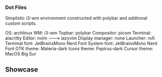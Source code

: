 ### Dot Files
Simplistic i3-wm environment constructed with polybar and addtional custom scripts.

OS: archlinux
WM: i3-wm
Topbar: polybar
Compositor: picom
Terminal: alacritty
Editor: nvim ---> lazyvim
Display manager: none
Launcher: rofi
Terminal font: JetBrainsMono Nerd Font
System font: JetBrainsMono Nerd Font
GTK theme: Materia-dark
Icons theme: Papirus-dark
Cursor theme: MacOS Big Sur

## Showcase
<picture>
 <source media="(prefers-color-scheme: dark)" srcset="[YOUR-DARKMODE-IMAGE](https://cdn.discordapp.com/attachments/1032305766905958431/1218325845257621524/2023-11-10_22-34.png?ex=6607415c&is=65f4cc5c&hm=5f81bd642e5227333efaff14ac86701bda7d9d4370a22b8c93d4729cbe4199bf&)https://cdn.discordapp.com/attachments/1032305766905958431/1218325845257621524/2023-11-10_22-34.png?ex=6607415c&is=65f4cc5c&hm=5f81bd642e5227333efaff14ac86701bda7d9d4370a22b8c93d4729cbe4199bf&">
 <source media="(prefers-color-scheme: light)" srcset="[YOUR-LIGHTMODE-IMAGE](https://cdn.discordapp.com/attachments/1032305766905958431/1218325845257621524/2023-11-10_22-34.png?ex=6607415c&is=65f4cc5c&hm=5f81bd642e5227333efaff14ac86701bda7d9d4370a22b8c93d4729cbe4199bf&)https://cdn.discordapp.com/attachments/1032305766905958431/1218325845257621524/2023-11-10_22-34.png?ex=6607415c&is=65f4cc5c&hm=5f81bd642e5227333efaff14ac86701bda7d9d4370a22b8c93d4729cbe4199bf&">
 <img alt="" src="[YOUR-DEFAULT-IMAGE](https://cdn.discordapp.com/attachments/1032305766905958431/1218325845257621524/2023-11-10_22-34.png?ex=6607415c&is=65f4cc5c&hm=5f81bd642e5227333efaff14ac86701bda7d9d4370a22b8c93d4729cbe4199bf&)https://cdn.discordapp.com/attachments/1032305766905958431/1218325845257621524/2023-11-10_22-34.png?ex=6607415c&is=65f4cc5c&hm=5f81bd642e5227333efaff14ac86701bda7d9d4370a22b8c93d4729cbe4199bf&">
</picture>
<picture>
 <source media="(prefers-color-scheme: dark)" srcset="[YOUR-DARKMODE-IMAGE](https://cdn.discordapp.com/attachments/1032305766905958431/1218325915583385660/2023-11-10-225515_3840x1080_scrot.png?ex=6607416d&is=65f4cc6d&hm=259e4740566cf9324973c0232755c57e2c8aba447b9c2fb2cefc304a93395001&)https://cdn.discordapp.com/attachments/1032305766905958431/1218325915583385660/2023-11-10-225515_3840x1080_scrot.png?ex=6607416d&is=65f4cc6d&hm=259e4740566cf9324973c0232755c57e2c8aba447b9c2fb2cefc304a93395001&">
 <source media="(prefers-color-scheme: light)" srcset="[YOUR-LIGHTMODE-IMAGE](https://cdn.discordapp.com/attachments/1032305766905958431/1218325915583385660/2023-11-10-225515_3840x1080_scrot.png?ex=6607416d&is=65f4cc6d&hm=259e4740566cf9324973c0232755c57e2c8aba447b9c2fb2cefc304a93395001&)https://cdn.discordapp.com/attachments/1032305766905958431/1218325915583385660/2023-11-10-225515_3840x1080_scrot.png?ex=6607416d&is=65f4cc6d&hm=259e4740566cf9324973c0232755c57e2c8aba447b9c2fb2cefc304a93395001&">
 <img alt="" src="[YOUR-DEFAULT-IMAGE](https://cdn.discordapp.com/attachments/1032305766905958431/1218325915583385660/2023-11-10-225515_3840x1080_scrot.png?ex=6607416d&is=65f4cc6d&hm=259e4740566cf9324973c0232755c57e2c8aba447b9c2fb2cefc304a93395001&)https://cdn.discordapp.com/attachments/1032305766905958431/1218325915583385660/2023-11-10-225515_3840x1080_scrot.png?ex=6607416d&is=65f4cc6d&hm=259e4740566cf9324973c0232755c57e2c8aba447b9c2fb2cefc304a93395001&">
</picture>
<picture>
 <source media="(prefers-color-scheme: dark)" srcset="[YOUR-DARKMODE-IMAGE](https://cdn.discordapp.com/attachments/1032305766905958431/1218325897313255504/2023-11-10-230225_3840x1080_scrot.png?ex=66074169&is=65f4cc69&hm=fb218120174162a79968dba9d093d5352a6b09a7754869a40539619c8b06aa2c&)https://cdn.discordapp.com/attachments/1032305766905958431/1218325897313255504/2023-11-10-230225_3840x1080_scrot.png?ex=66074169&is=65f4cc69&hm=fb218120174162a79968dba9d093d5352a6b09a7754869a40539619c8b06aa2c&">
 <source media="(prefers-color-scheme: light)" srcset="[YOUR-LIGHTMODE-IMAGE](https://cdn.discordapp.com/attachments/1032305766905958431/1218325897313255504/2023-11-10-230225_3840x1080_scrot.png?ex=66074169&is=65f4cc69&hm=fb218120174162a79968dba9d093d5352a6b09a7754869a40539619c8b06aa2c&)https://cdn.discordapp.com/attachments/1032305766905958431/1218325897313255504/2023-11-10-230225_3840x1080_scrot.png?ex=66074169&is=65f4cc69&hm=fb218120174162a79968dba9d093d5352a6b09a7754869a40539619c8b06aa2c&">
 <img alt="" src="[YOUR-DEFAULT-IMAGE](https://cdn.discordapp.com/attachments/1032305766905958431/1218325897313255504/2023-11-10-230225_3840x1080_scrot.png?ex=66074169&is=65f4cc69&hm=fb218120174162a79968dba9d093d5352a6b09a7754869a40539619c8b06aa2c&)https://cdn.discordapp.com/attachments/1032305766905958431/1218325897313255504/2023-11-10-230225_3840x1080_scrot.png?ex=66074169&is=65f4cc69&hm=fb218120174162a79968dba9d093d5352a6b09a7754869a40539619c8b06aa2c&">
</picture>
<picture>
 <source media="(prefers-color-scheme: dark)" srcset="[YOUR-DARKMODE-IMAGE](https://cdn.discordapp.com/attachments/1032305766905958431/1218325863884394639/2023-11-10-230510_3840x1080_scrot.png?ex=66074161&is=65f4cc61&hm=3bc959d5d28bffd3b24f551c165268a11ca396115c9ac52cd4a6ccf51baf0e8f&)https://cdn.discordapp.com/attachments/1032305766905958431/1218325863884394639/2023-11-10-230510_3840x1080_scrot.png?ex=66074161&is=65f4cc61&hm=3bc959d5d28bffd3b24f551c165268a11ca396115c9ac52cd4a6ccf51baf0e8f&">
 <source media="(prefers-color-scheme: light)" srcset="[YOUR-LIGHTMODE-IMAGE](https://cdn.discordapp.com/attachments/1032305766905958431/1218325863884394639/2023-11-10-230510_3840x1080_scrot.png?ex=66074161&is=65f4cc61&hm=3bc959d5d28bffd3b24f551c165268a11ca396115c9ac52cd4a6ccf51baf0e8f&)https://cdn.discordapp.com/attachments/1032305766905958431/1218325863884394639/2023-11-10-230510_3840x1080_scrot.png?ex=66074161&is=65f4cc61&hm=3bc959d5d28bffd3b24f551c165268a11ca396115c9ac52cd4a6ccf51baf0e8f&">
 <img alt="" src="[YOUR-DEFAULT-IMAGE](https://cdn.discordapp.com/attachments/1032305766905958431/1218325863884394639/2023-11-10-230510_3840x1080_scrot.png?ex=66074161&is=65f4cc61&hm=3bc959d5d28bffd3b24f551c165268a11ca396115c9ac52cd4a6ccf51baf0e8f&)https://cdn.discordapp.com/attachments/1032305766905958431/1218325863884394639/2023-11-10-230510_3840x1080_scrot.png?ex=66074161&is=65f4cc61&hm=3bc959d5d28bffd3b24f551c165268a11ca396115c9ac52cd4a6ccf51baf0e8f&">
</picture>

